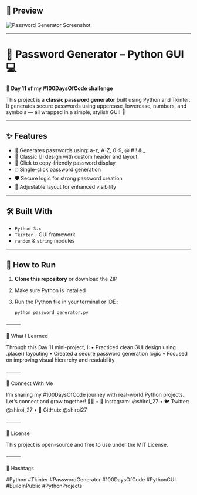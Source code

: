 ## 📸 Preview  
![Password Generator Screenshot](https://github.com/shiroi27/Password-Generator-Python/assets/preview-image-placeholder)

---

# 🔐 Password Generator – Python GUI 💻  
🚀 **Day 11 of my #100DaysOfCode challenge**

This project is a **classic password generator** built using Python and Tkinter.  
It generates secure passwords using uppercase, lowercase, numbers, and symbols — all wrapped in a simple, stylish GUI! 🎨

---

## ✨ Features

- 🔢 Generates passwords using: a-z, A-Z, 0-9, @ # ! & _
- 🎨 Classic UI design with custom header and layout
- 🧠 Click to copy-friendly password display
- 🖱️ Single-click password generation
- 🛡️ Secure logic for strong password creation
- 📏 Adjustable layout for enhanced visibility

---

## 🛠️ Built With

- `Python 3.x`
- `Tkinter` – GUI framework
- `random` & `string` modules

---

## 🚀 How to Run

1. **Clone this repository** or download the ZIP
   
2. Make sure Python is installed
   
3. Run the Python file in your terminal or IDE :
   
   ```bash
   python password_generator.py
   ```

⸻

🧠 What I Learned

Through this Day 11 mini-project, I:
	•	Practiced clean GUI design using .place() layouting
	•	Created a secure password generation logic
	•	Focused on improving visual hierarchy and readability

⸻

🤝 Connect With Me

I’m sharing my #100DaysOfCode journey with real-world Python projects.
Let’s connect and grow together! 🌱✨
	•	📸 Instagram: @shiroi_27
	•	🐦 Twitter: @shiroi_27
	•	🐙 GitHub: @shiroi27

⸻

📜 License

This project is open-source and free to use under the MIT License.

⸻

📌 Hashtags

#Python #Tkinter #PasswordGenerator #100DaysOfCode #PythonGUI #BuildInPublic #PythonProjects
